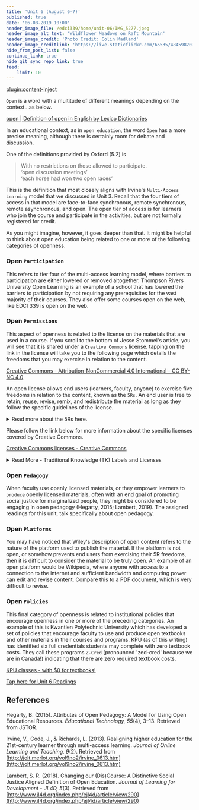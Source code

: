 ```yaml
---
title: 'Unit 6 (August 6-7)'
published: true
date: '06-08-2019 10:00'
header_image_file: /edci339/home/unit-06/IMG_5277.jpeg
header_image_alt_text: 'Wildflower Meadows on Raft Mountain'
header_image_credit: 'Photo Credit: Colin Madland'
header_image_creditlink: 'https://live.staticflickr.com/65535/48459820757_decd35570c_k_d.jpg'
hide_from_post_list: false
continue_link: true
hide_git_sync_repo_link: true
feed:
    limit: 10
---
```


[plugin:content-inject](_important-reminders)

`Open` is a word with a multitude of different meanings depending on the context...as below.

<a class="embedly-card" data-card-controls="0" href="https://www.lexico.com/en/definition/open">open | Definition of open in English by Lexico Dictionaries</a>
<script async src="//cdn.embedly.com/widgets/platform.js" charset="UTF-8"></script>

In an educational context, as in `open education`, the word `Open` has a more precise meaning, although there is certainly room for debate and discussion.

One of the definitions provided by Oxford (5.2) is

> With no restrictions on those allowed to participate.  
> ‘open discussion meetings’  
> ‘each horse had won two open races’  

This is the definition that most closely aligns with Irvine's `Multi-Access Learning` model that we discussed in Unit 3. Recall that the four tiers of access in that model are face-to-face synchronous, remote synchronous, remote asynchronous, and open. The open tier of access is for learners who join the course and participate in the activities, but are not formally registered for credit.

As you might imagine, however, it goes deeper than that. It might be helpful to think about open education being related to one or more of the following categories of openness.

### Open `Participation`

This refers to tier four of the multi-access learning model, where barriers to participation are either lowered or removed altogether. Thompson Rivers University Open Learning is an example of a school that has lowered the barriers to participation by not requiring any prerequisites for the vast majority of their courses. They also offer some courses open on the web, like EDCI 339 is open on the web.

### Open `Permissions`

This aspect of openness is related to the license on the materials that are used in a course. If you scroll to the bottom of Jesse Stommel's article, you will see that it is shared under a `Creative Commons` license. tapping on the link in the license will take you to the following page which details the freedoms that you may exercise in relation to the content.

<a class="embedly-card" data-card-controls="0" href="https://creativecommons.org/licenses/by-nc/4.0/">Creative Commons - Attribution-NonCommercial 4.0 International - CC BY-NC 4.0</a>
<script async src="//cdn.embedly.com/widgets/platform.js" charset="UTF-8"></script>

An open license allows end users (learners, faculty, anyone) to exercise five freedoms in relation to the content, known as the `5Rs`. An end user is free to retain, reuse, revise, remix, and redistribute the material as long as they follow the specific guidelines of the license.


<details>
  <summary>Read more about the 5Rs here.</summary>
    <p>
    [5R Definition](http://opencontent.org/definition/)
    </p>
</details>

Please follow the link below for more information about the specific licenses covered by Creative Commons.

<a class="embedly-card" data-card-controls="0" href="https://creativecommons.org/share-your-work/licensing-types-examples/">Creative Commons licenses - Creative Commons</a><script async src="//cdn.embedly.com/widgets/platform.js" charset="UTF-8"></script>

<details>
  <summary>Read More - Traditional Knowledge (TK) Labels and Licenses</summary>
    <p>There are also more recently developed licenses and labels designed specifically for Indigenous traditional knowledge, as below.

    <a class="embedly-card" data-card-controls="0" href="http://localcontexts.org/tk-licenses/">TK Licenses - Local Contexts</a><script async src="//cdn.embedly.com/widgets/platform.js" charset="UTF-8"></script>
    </p>
</details>  


### Open `Pedagogy`

When faculty use openly licensed materials, or they empower learners to `produce` openly licensed materials, often with an end goal of promoting social justice for marginalized people, they might be considered to be engaging in open pedagogy (Hegarty, 2015; Lambert, 2019). The assigned readings for this unit, talk specifically about open pedagogy.

### Open `Platforms`

You may have noticed that Wiley's description of open content refers to the nature of the platform used to publish the material. If the platform is not open, or somehow prevents end users from exercising their 5R freedoms, then it is difficult to consider the material to be truly open. An example of an open platform would be Wikipedia, where anyone with access to a connection to the internet and sufficient bandwidth and computing power can edit and revise content. Compare this to a PDF document, which is very difficult to revise.

### Open `Policies`

This final category of openness is related to institutional policies that encourage openness in one or more of the preceding categories. An example of this is Kwantlen Polytechnic University which has developed a set of policies that encourage faculty to use and produce open textbooks and other materials in their courses and programs. KPU (as of this writing) has identified six full credentials students may complete with zero textbook costs. They call these programs `Z-Cred` (pronounced 'zed-cred' because we are in Canada!) indicating that there are zero required textbook costs.

<a class="embedly-card" data-card-controls="0" href="https://www.kpu.ca/open/ztc">KPU classes - with $0 for textbooks!</a>
<script async src="//cdn.embedly.com/widgets/platform.js" charset="UTF-8"></script>

[Tap here for Unit 6 Readings](https://teaching.madland.ca/edci339/home/unit-06-readings?classes=btn,btn-primary)

## References

Hegarty, B. (2015). Attributes of Open Pedagogy: A Model for Using Open Educational Resources. *Educational Technology, 55*(4), 3–13. Retrieved from JSTOR.

Irvine, V., Code, J., & Richards, L. (2013). Realigning higher education for the 21st-century learner through multi-access learning. *Journal of Online Learning and Teaching, 9*(2). Retrieved from [http://jolt.merlot.org/vol9no2/irvine_0613.htm](http://jolt.merlot.org/vol9no2/irvine_0613.htm)

Lambert, S. R. (2018). Changing our (Dis)Course: A Distinctive Social Justice Aligned Definition of Open Education. *Journal of Learning for Development - JL4D, 5*(3). Retrieved from [http://www.jl4d.org/index.php/ejl4d/article/view/290](http://www.jl4d.org/index.php/ejl4d/article/view/290)
